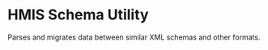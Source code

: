 HMIS Schema Utility
================

Parses and migrates data between similar XML schemas and other formats.